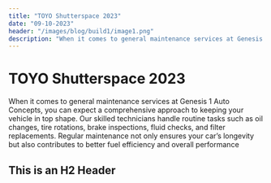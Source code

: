 ```yaml
---
title: "TOYO Shutterspace 2023"
date: "09-10-2023"
header: "/images/blog/build1/image1.png"
description: "When it comes to general maintenance services at Genesis 1 Auto Concepts, you can expect a comprehensive approach to keeping your vehicle in top shape. Our skilled technicians handle routine tasks such as oil changes, tire rotations, brake inspections, fluid checks, and filter replacements. Regular maintenance not only ensures your car’s longevity but also contributes to better fuel efficiency and overall performance"
---
```


# TOYO Shutterspace 2023

When it comes to general maintenance services at Genesis 1 Auto Concepts, you can expect a comprehensive approach to keeping your vehicle in top shape. Our skilled technicians handle routine tasks such as oil changes, tire rotations, brake inspections, fluid checks, and filter replacements. Regular maintenance not only ensures your car’s longevity but also contributes to better fuel efficiency and overall performance

## This is an H2 Header